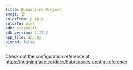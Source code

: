 ```yaml
---
title: Bukaonline Project
emoji: 🏆
colorFrom: purple
colorTo: pink
sdk: streamlit
sdk_version: 1.27.2
app_file: app.py
pinned: false
---
```


Check out the configuration reference at https://huggingface.co/docs/hub/spaces-config-reference
